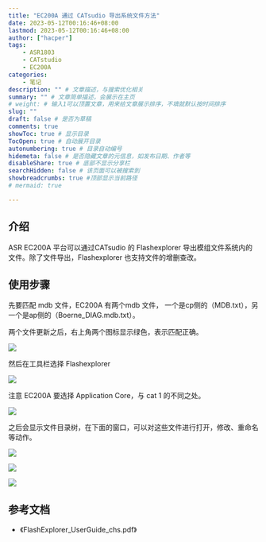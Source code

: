 ```yaml
---
title: "EC200A 通过 CATsudio 导出系统文件方法"
date: 2023-05-12T00:16:46+08:00
lastmod: 2023-05-12T00:16:46+08:00
author: ["hacper"]
tags:
    - ASR1803
    - CATstudio
    - EC200A
categories:
    - 笔记
description: "" # 文章描述，与搜索优化相关
summary: "" # 文章简单描述，会展示在主页
# weight: # 输入1可以顶置文章，用来给文章展示排序，不填就默认按时间排序
slug: ""
draft: false # 是否为草稿
comments: true
showToc: true # 显示目录
TocOpen: true # 自动展开目录
autonumbering: true # 目录自动编号
hidemeta: false # 是否隐藏文章的元信息，如发布日期、作者等
disableShare: true # 底部不显示分享栏
searchHidden: false # 该页面可以被搜索到
showbreadcrumbs: true #顶部显示当前路径
# mermaid: true

---
```


## 介绍

ASR EC200A 平台可以通过CATsudio 的 Flashexplorer 导出模组文件系统内的文件。除了文件导出，Flashexplorer 也支持文件的增删查改。 

## 使用步骤

先要匹配 mdb 文件，EC200A 有两个mdb 文件， 一个是cp侧的（MDB.txt），另一个是ap侧的（Boerne_DIAG.mdb.txt）。

两个文件更新之后，右上角两个图标显示绿色，表示匹配正确。

![](https://jsd.cdn.zzko.cn/gh/hacperme/picx_hosting@master/20210507/image-20230324134658891.5xq6v7uiod40.png)

然后在工具栏选择 Flashexplorer

![](https://jsd.cdn.zzko.cn/gh/hacperme/picx_hosting@master/20210507/image-20230324135129870.5u1r8n5beic0.png)

注意 EC200A 要选择 Application Core，与 cat 1 的不同之处。

![](https://jsd.cdn.zzko.cn/gh/hacperme/picx_hosting@master/20210507/image-20230324134938806.5rxqq83vww80.png)

之后会显示文件目录树，在下面的窗口，可以对这些文件进行打开，修改、重命名等动作。

![](https://jsd.cdn.zzko.cn/gh/hacperme/picx_hosting@master/20210507/image-20230324134529099.5yb2ceehy140.png)



![](https://jsd.cdn.zzko.cn/gh/hacperme/picx_hosting@master/20210507/image-20230324134604315.76fdytdh6go0.png)

![](https://jsd.cdn.zzko.cn/gh/hacperme/picx_hosting@master/20210507/image-20230324134604315.76fdytdh6go0.png)

## 参考文档

- 《FlashExplorer_UserGuide_chs.pdf》